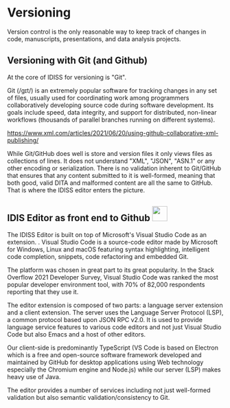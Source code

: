 # Versioning

Version control is the only reasonable way to keep track of changes in code, manuscripts, presentations, and data analysis projects. 

## Versioning with Git (and Github)

At the core of IDISS for versioning is "Git". 

Git (/ɡɪt/) is an extremely popular software for tracking changes in any set of files, usually used for coordinating work among programmers collaboratively developing source code during software development. Its goals include speed, data integrity, and support for distributed, non-linear workflows (thousands of parallel branches running on different systems).

https://www.xml.com/articles/2021/06/20/using-github-collaborative-xml-publishing/

While Git/GitHub does well is store and version files it only views files as collections of lines. It does not understand "XML", "JSON", "ASN.1" or any other encoding or serialization. There is no validation inherent to Git/GitHub that ensures that any content submitted to it is well-formed, meaning that both good, valid DITA and malformed content are all the same to GitHub. That is where the IDISS editor enters the picture.

## IDIS Editor as front end to Github <IMG SRC="https://user-images.githubusercontent.com/408126/149361233-30279d28-280a-4bd3-b988-f314a0fd4cc3.png" height="35">
The IDISS Editor is built on top of Microsoft's Visual Studio Code as an extension. . Visual Studio Code is a source-code editor made by Microsoft for Windows, Linux and macOS featuring syntax highlighting, intelligent code completion, snippets, code refactoring and embedded Git. 

The platform was chosen in great part to its great popularity. In the Stack Overflow 2021 Developer Survey, Visual Studio Code was ranked the most popular developer environment tool, with 70% of 82,000 respondents reporting that they use it.

The editor extension is composed of two parts: a language server extension and a client extension. The server uses the Language Server Protocol (LSP), a common protocol based upon JSON RPC v2.0. It is used to provide language service features to various code editors and not just Visual Studio Code but also Emacs and a host of other editors.

Our client-side is predominantly TypeScript (VS Code is based on Electron which is a free and open-source software framework developed and maintained by GitHub for desktop applications using Web technology especially the Chromium engine and Node.js) while our server (LSP) makes heavy use of Java.

The editor provides a number of services including not just well-formed validation but also semantic validation/consistency to Git.
